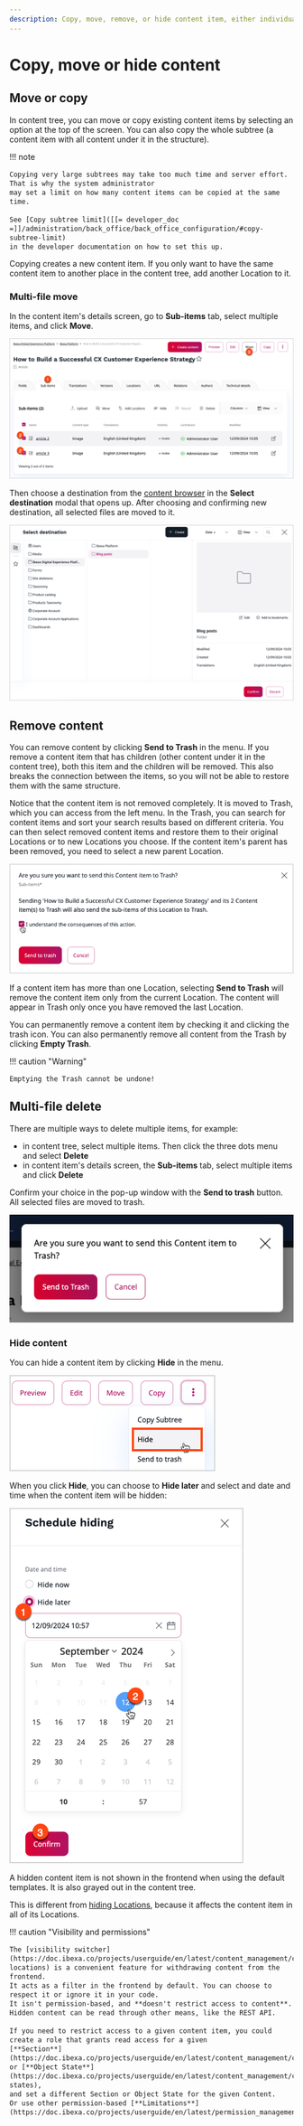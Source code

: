 ```yaml
---
description: Copy, move, remove, or hide content item, either individually or in bulk.
---
```


# Copy, move or hide content

## Move or copy

In content tree, you can move or copy existing content items by selecting an 
option at the top of the screen.
You can also copy the whole subtree (a content item with all content under it in the structure).

!!! note

    Copying very large subtrees may take too much time and server effort. That is why the system administrator
    may set a limit on how many content items can be copied at the same time.

    See [Copy subtree limit]([[= developer_doc =]]/administration/back_office/back_office_configuration/#copy-subtree-limit)
    in the developer documentation on how to set this up.

Copying creates a new content item.
If you only want to have the same content item to another place in the content tree, add another Location to it.

### Multi-file move

In the content item's details screen, go to **Sub-items** tab, select multiple items, and click **Move**.

![Multi-file move](img/multi_file_move.png)

Then choose a destination from the [content browser](../../getting_started/discover_ui.md#content-browser) in the **Select destination** modal that opens up.
After choosing and confirming new destination, all selected files are moved to it.

![Multi-file move](img/multi_file_move_location.png)

## Remove content

You can remove content by clicking **Send to Trash** in the menu.
If you remove a content item that has children (other content under it in the content tree),
both this item and the children will be removed. This also breaks the connection between the items,
so you will not be able to restore them with the same structure.

Notice that the content item is not removed completely.
It is moved to Trash, which you can access from the left menu.
In the Trash, you can search for content items and sort your search results based on different criteria. You can then select removed content items and restore them to their original Locations or to new Locations you choose.
If the content item's parent has been removed, you need to select a new parent Location.

![Warning before emptying the trash](img/empty_trash_warning.png "Warning before emptying the Trash")

If a content item has more than one Location, selecting **Send to Trash** will remove the content item only from the current Location.
The content will appear in Trash only once you have removed the last Location.

You can permanently remove a content item by checking it and clicking the trash icon.
You can also permanently remove all content from the Trash by clicking **Empty Trash**.

!!! caution "Warning"

    Emptying the Trash cannot be undone!

## Multi-file delete

There are multiple ways to delete multiple items, for example:

- in content tree, select multiple items.
Then click the three dots menu and select **Delete**
- in content item's details screen, the **Sub-items** tab, select multiple items and click **Delete**

Confirm your choice in the pop-up window with the **Send to trash** button. All selected files are moved to trash.

![Multi-file delete](img/multi_file_delete.png)

### Hide content

You can hide a content item by clicking **Hide** in the menu.

![Hide content icon](img/hide_content_icon.png)

When you click **Hide**, you can choose to **Hide later**
and select and date and time when the content item will be hidden:

![Schedule hiding panel](img/schedule_hiding.png)

A hidden content item is not shown in the frontend when using the default templates. It is also grayed out in the content tree.

This is different from [hiding Locations](manage_locations_urls.md#hide-locations), because it affects the content item
in all of its Locations.

!!! caution "Visibility and permissions"

    The [visibility switcher](https://doc.ibexa.co/projects/userguide/en/latest/content_management/content_organization/manage_locations_urls/#hide-locations) is a convenient feature for withdrawing content from the frontend.
    It acts as a filter in the frontend by default. You can choose to respect it or ignore it in your code.
    It isn't permission-based, and **doesn't restrict access to content**. Hidden content can be read through other means, like the REST API.

    If you need to restrict access to a given content item, you could create a role that grants read access for a given
    [**Section**](https://doc.ibexa.co/projects/userguide/en/latest/content_management/content_organization/classify_content/#sections)
    or [**Object State**](https://doc.ibexa.co/projects/userguide/en/latest/content_management/content_organization/classify_content/#object-states),
    and set a different Section or Object State for the given Content.
    Or use other permission-based [**Limitations**](https://doc.ibexa.co/projects/userguide/en/latest/permission_management/work_with_permissions/).
